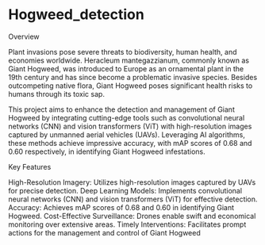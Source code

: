 # Hogweed_detection
Overview

Plant invasions pose severe threats to biodiversity, human health, and economies worldwide. Heracleum mantegazzianum, commonly known as Giant Hogweed, was introduced to Europe as an ornamental plant in the 19th century and has since become a problematic invasive species. Besides outcompeting native flora, Giant Hogweed poses significant health risks to humans through its toxic sap.

This project aims to enhance the detection and management of Giant Hogweed by integrating cutting-edge tools such as convolutional neural networks (CNN) and vision transformers (ViT) with high-resolution images captured by unmanned aerial vehicles (UAVs). Leveraging AI algorithms, these methods achieve impressive accuracy, with mAP scores of 0.68 and 0.60 respectively, in identifying Giant Hogweed infestations.

Key Features

High-Resolution Imagery: Utilizes high-resolution images captured by UAVs for precise detection.
Deep Learning Models: Implements convolutional neural networks (CNN) and vision transformers (ViT) for effective detection.
Accuracy: Achieves mAP scores of 0.68 and 0.60 in identifying Giant Hogweed.
Cost-Effective Surveillance: Drones enable swift and economical monitoring over extensive areas.
Timely Interventions: Facilitates prompt actions for the management and control of Giant Hogweed
